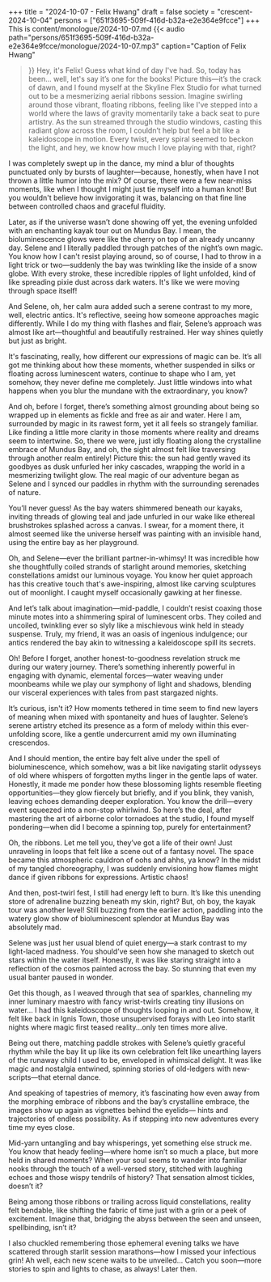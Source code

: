 +++
title = "2024-10-07 - Felix Hwang"
draft = false
society = "crescent-2024-10-04"
persons = ["651f3695-509f-416d-b32a-e2e364e9fcce"]
+++
This is content/monologue/2024-10-07.md
{{< audio
    path="persons/651f3695-509f-416d-b32a-e2e364e9fcce/monologue/2024-10-07.mp3" 
    caption="Caption of Felix Hwang"
>}}
Hey, it's Felix! Guess what kind of day I've had.
So, today has been... well, let's say it’s one for the books! Picture this—it’s the crack of dawn, and I found myself at the Skyline Flex Studio for what turned out to be a mesmerizing aerial ribbons session. Imagine swirling around those vibrant, floating ribbons, feeling like I've stepped into a world where the laws of gravity momentarily take a back seat to pure artistry. As the sun streamed through the studio windows, casting this radiant glow across the room, I couldn’t help but feel a bit like a kaleidoscope in motion. Every twist, every spiral seemed to beckon the light, and hey, we know how much I love playing with that, right?

I was completely swept up in the dance, my mind a blur of thoughts punctuated only by bursts of laughter—because, honestly, when have I not thrown a little humor into the mix? Of course, there were a few near-miss moments, like when I thought I might just tie myself into a human knot! But you wouldn't believe how invigorating it was, balancing on that fine line between controlled chaos and graceful fluidity.

Later, as if the universe wasn’t done showing off yet, the evening unfolded with an enchanting kayak tour out on Mundus Bay. I mean, the bioluminescence glows were like the cherry on top of an already uncanny day. Selene and I literally paddled through patches of the night’s own magic. You know how I can't resist playing around, so of course, I had to throw in a light trick or two—suddenly the bay was twinkling like the inside of a snow globe. With every stroke, these incredible ripples of light unfolded, kind of like spreading pixie dust across dark waters. It's like we were moving through space itself!

And Selene, oh, her calm aura added such a serene contrast to my more, well, electric antics. It's reflective, seeing how someone approaches magic differently. While I do my thing with flashes and flair, Selene’s approach was almost like art—thoughtful and beautifully restrained. Her way shines quietly but just as bright.

It's fascinating, really, how different our expressions of magic can be. It’s all got me thinking about how these moments, whether suspended in silks or floating across luminescent waters, continue to shape who I am, yet somehow, they never define me completely. Just little windows into what happens when you blur the mundane with the extraordinary, you know?

And oh, before I forget, there’s something almost grounding about being so wrapped up in elements as fickle and free as air and water. Here I am, surrounded by magic in its rawest form, yet it all feels so strangely familiar. Like finding a little more clarity in those moments where reality and dreams seem to intertwine.
So, there we were, just idly floating along the crystalline embrace of Mundus Bay, and oh, the sight almost felt like traversing through another realm entirely! Picture this: the sun had gently waved its goodbyes as dusk unfurled her inky cascades, wrapping the world in a mesmerizing twilight glow. The real magic of our adventure began as Selene and I synced our paddles in rhythm with the surrounding serenades of nature.

You’ll never guess! As the bay waters shimmered beneath our kayaks, inviting threads of glowing teal and jade unfurled in our wake like ethereal brushstrokes splashed across a canvas. I swear, for a moment there, it almost seemed like the universe herself was painting with an invisible hand, using the entire bay as her playground.

Oh, and Selene—ever the brilliant partner-in-whimsy! It was incredible how she thoughtfully coiled strands of starlight around memories, sketching constellations amidst our luminous voyage. You know her quiet approach has this creative touch that's awe-inspiring, almost like carving sculptures out of moonlight. I caught myself occasionally gawking at her finesse.

And let’s talk about imagination—mid-paddle, I couldn’t resist coaxing those minute motes into a shimmering spiral of luminescent orbs. They coiled and uncoiled, twinkling ever so slyly like a mischievous wink held in steady suspense. Truly, my friend, it was an oasis of ingenious indulgence; our antics rendered the bay akin to witnessing a kaleidoscope spill its secrets.

Oh! Before I forget, another honest-to-goodness revelation struck me during our watery journey. There’s something inherently powerful in engaging with dynamic, elemental forces—water weaving under moonbeams while we play our symphony of light and shadows, blending our visceral experiences with tales from past stargazed nights. 

It’s curious, isn't it? How moments tethered in time seem to find new layers of meaning when mixed with spontaneity and hues of laughter. Selene’s serene artistry etched its presence as a form of melody within this ever-unfolding score, like a gentle undercurrent amid my own illuminating crescendos. 

And I should mention, the entire bay felt alive under the spell of bioluminescence, which somehow, was a bit like navigating starlit odysseys of old where whispers of forgotten myths linger in the gentle laps of water. Honestly, it made me ponder how these blossoming lights resemble fleeting opportunities—they glow fiercely but briefly, and if you blink, they vanish, leaving echoes demanding deeper exploration.
You know the drill—every event squeezed into a non-stop whirlwind. So here’s the deal, after mastering the art of airborne color tornadoes at the studio, I found myself pondering—when did I become a spinning top, purely for entertainment?

Oh, the ribbons. Let me tell you, they’ve got a life of their own! Just unraveling in loops that felt like a scene out of a fantasy novel. The space became this atmospheric cauldron of oohs and ahhs, ya know? In the midst of my tangled choreography, I was suddenly envisioning how flames might dance if given ribbons for expressions. Artistic chaos!

And then, post-twirl fest, I still had energy left to burn. It’s like this unending store of adrenaline buzzing beneath my skin, right? But, oh boy, the kayak tour was another level! Still buzzing from the earlier action, paddling into the watery glow show of bioluminescent splendor at Mundus Bay was absolutely 
mad.

Selene was just her usual blend of quiet energy—a stark contrast to my light-laced madness. You should’ve seen how she managed to sketch out stars within the water itself. Honestly, it was like staring straight into a reflection of the cosmos painted across the bay. So stunning that even my usual banter paused in wonder.

Get this though, as I weaved through that sea of sparkles, channeling my inner luminary maestro with fancy wrist-twirls creating tiny illusions on water… I had this kaleidoscope of thoughts looping in and out. Somehow, it felt like back in Ignis Town, those unsupervised forays with Leo into starlit nights where magic first teased reality...only ten times more alive.

Being out there, matching paddle strokes with Selene’s quietly graceful rhythm while the bay lit up like its own celebration felt like unearthing layers of the runaway child I used to be, enveloped in whimsical delight. It was like magic and nostalgia entwined, spinning stories of old-ledgers with new-scripts—that eternal dance.

And speaking of tapestries of memory, it’s fascinating how even away from the morphing embrace of ribbons and the bay’s crystalline embrace, the images show up again as vignettes behind the eyelids—
hints
 and trajectories of endless possibility. As if stepping into new adventures every time my eyes close.

Mid-yarn untangling and bay whisperings, yet something else struck me. You know that heady feeling—where home isn’t so much a place, but more held in shared moments? When your soul seems to wander into familiar nooks through the touch of a well-versed story, stitched with laughing echoes and those wispy tendrils of history? That sensation almost tickles, doesn’t it?

Being among those ribbons or trailing across liquid constellations, reality felt bendable, like shifting the fabric of time just with a grin or a peek of excitement. Imagine that, bridging the abyss between the seen and unseen, spellbinding, isn’t it?

I also chuckled remembering those ephemeral evening talks we have scattered through starlit session marathons—how I missed your infectious grin! Ah well, each new scene waits to be unveiled...
Catch you soon—more stories to spin and lights to chase, as always! Later then.
